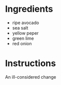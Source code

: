 # Ingredients
- ripe avocado
- sea salt
- yellow peper
- green lime
- red onion
# Instructions
An ill-considered change
